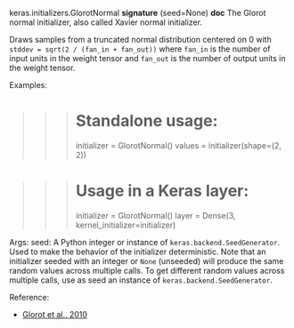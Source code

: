 keras.initializers.GlorotNormal
__signature__
(seed=None)
__doc__
The Glorot normal initializer, also called Xavier normal initializer.

Draws samples from a truncated normal distribution centered on 0 with
`stddev = sqrt(2 / (fan_in + fan_out))` where `fan_in` is the number of
input units in the weight tensor and `fan_out` is the number of output units
in the weight tensor.

Examples:

>>> # Standalone usage:
>>> initializer = GlorotNormal()
>>> values = initializer(shape=(2, 2))

>>> # Usage in a Keras layer:
>>> initializer = GlorotNormal()
>>> layer = Dense(3, kernel_initializer=initializer)

Args:
    seed: A Python integer or instance of
        `keras.backend.SeedGenerator`.
        Used to make the behavior of the initializer
        deterministic. Note that an initializer seeded with an integer
        or `None` (unseeded) will produce the same random values
        across multiple calls. To get different random values
        across multiple calls, use as seed an instance
        of `keras.backend.SeedGenerator`.

Reference:

- [Glorot et al., 2010](http://proceedings.mlr.press/v9/glorot10a.html)

